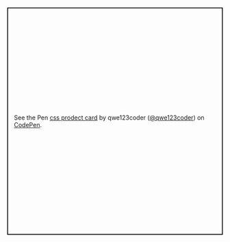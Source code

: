 <p class="codepen" data-height="532" data-theme-id="dark" data-default-tab="css,result" data-user="qwe123coder" data-slug-hash="rNyPOBq" data-preview="true" style="height: 532px; box-sizing: border-box; display: flex; align-items: center; justify-content: center; border: 2px solid; margin: 1em 0; padding: 1em;" data-pen-title="css prodect card">
  <span>See the Pen <a href="https://codepen.io/qwe123coder/pen/rNyPOBq">
  css prodect card</a> by qwe123coder (<a href="https://codepen.io/qwe123coder">@qwe123coder</a>)
  on <a href="https://codepen.io">CodePen</a>.</span>
</p>
